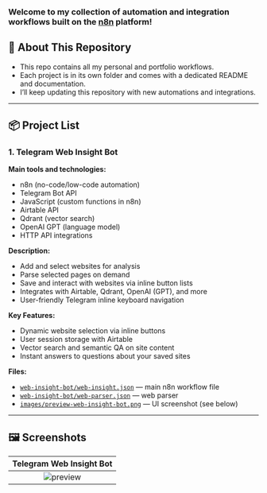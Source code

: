 ### Welcome to my collection of automation and integration workflows built on the [n8n](https://n8n.io/) platform!

## 🚀 About This Repository

- This repo contains all my personal and portfolio workflows.
- Each project is in its own folder and comes with a dedicated README and documentation.
- I’ll keep updating this repository with new automations and integrations.

---

## 📦 Project List

### 1. Telegram Web Insight Bot

**Main tools and technologies:**
- n8n (no-code/low-code automation)
- Telegram Bot API
- JavaScript (custom functions in n8n)
- Airtable API
- Qdrant (vector search)
- OpenAI GPT (language model)
- HTTP API integrations
  
**Description:**  
- Add and select websites for analysis
- Parse selected pages on demand
- Save and interact with websites via inline button lists
- Integrates with Airtable, Qdrant, OpenAI (GPT), and more
- User-friendly Telegram inline keyboard navigation

**Key Features:**
- Dynamic website selection via inline buttons
- User session storage with Airtable
- Vector search and semantic QA on site content
- Instant answers to questions about your saved sites

**Files:**
- [`web-insight-bot/web-insight.json`](web-insight-bot/web-insight.json) — main n8n workflow file
- [`web-insight-bot/web-parser.json`](web-insight-bot/web-parser.json) — web parser
- [`images/preview-web-insight-bot.png`](images/preview-web-insight-bot.png) — UI screenshot (see below)

---

## 🖼️ Screenshots

| Telegram Web Insight Bot |
|:---:|
| ![preview](images/preview-web-insight-bot.png) |
